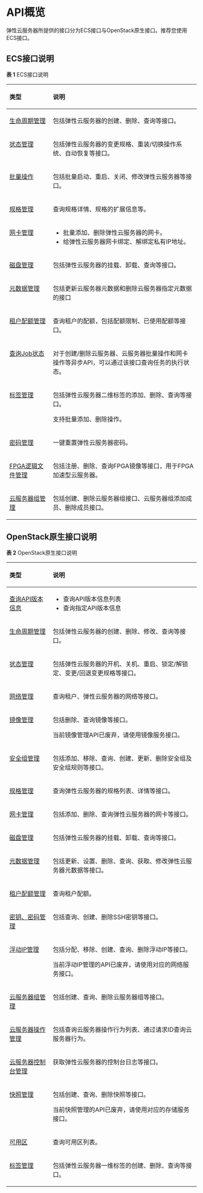 # API概览<a name="ZH-CN_TOPIC_0124306060"></a>

弹性云服务器所提供的接口分为ECS接口与OpenStack原生接口。推荐您使用ECS接口。

## ECS接口说明<a name="section13231524145513"></a>

**表 1**  ECS接口说明

<a name="zh-cn_topic_0121588224_table5876102613294"></a>
<table><thead align="left"><tr id="zh-cn_topic_0121588224_row3878122616298"><th class="cellrowborder" valign="top" width="22.85%" id="mcps1.2.3.1.1"><p id="zh-cn_topic_0121588224_p68781126182914"><a name="zh-cn_topic_0121588224_p68781126182914"></a><a name="zh-cn_topic_0121588224_p68781126182914"></a><strong id="zh-cn_topic_0121588224_b125201844173712"><a name="zh-cn_topic_0121588224_b125201844173712"></a><a name="zh-cn_topic_0121588224_b125201844173712"></a>类型</strong></p>
</th>
<th class="cellrowborder" valign="top" width="77.14999999999999%" id="mcps1.2.3.1.2"><p id="zh-cn_topic_0121588224_p158781726112914"><a name="zh-cn_topic_0121588224_p158781726112914"></a><a name="zh-cn_topic_0121588224_p158781726112914"></a><strong id="zh-cn_topic_0121588224_b15203449370"><a name="zh-cn_topic_0121588224_b15203449370"></a><a name="zh-cn_topic_0121588224_b15203449370"></a>说明</strong></p>
</th>
</tr>
</thead>
<tbody><tr id="zh-cn_topic_0121588224_row148781026122919"><td class="cellrowborder" valign="top" width="22.85%" headers="mcps1.2.3.1.1 "><p id="p73459108266"><a name="p73459108266"></a><a name="p73459108266"></a><a href="生命周期管理.md">生命周期管理</a></p>
</td>
<td class="cellrowborder" valign="top" width="77.14999999999999%" headers="mcps1.2.3.1.2 "><p id="p73450100260"><a name="p73450100260"></a><a name="p73450100260"></a>包括<span id="text1956954714410"><a name="text1956954714410"></a><a name="text1956954714410"></a>弹性云服务器</span>的创建、删除、查询等接口。</p>
</td>
</tr>
<tr id="zh-cn_topic_0121588224_row1987820263297"><td class="cellrowborder" valign="top" width="22.85%" headers="mcps1.2.3.1.1 "><p id="p73459108269"><a name="p73459108269"></a><a name="p73459108269"></a><a href="状态管理.md">状态管理</a></p>
</td>
<td class="cellrowborder" valign="top" width="77.14999999999999%" headers="mcps1.2.3.1.2 "><p id="p1345191072617"><a name="p1345191072617"></a><a name="p1345191072617"></a>包括<span id="text73961648134112"><a name="text73961648134112"></a><a name="text73961648134112"></a>弹性云服务器</span>的变更规格、重装/切换操作系统、自动恢复等接口。</p>
</td>
</tr>
<tr id="row11930129135114"><td class="cellrowborder" valign="top" width="22.85%" headers="mcps1.2.3.1.1 "><p id="p1610133715115"><a name="p1610133715115"></a><a name="p1610133715115"></a><a href="批量操作.md">批量操作</a></p>
</td>
<td class="cellrowborder" valign="top" width="77.14999999999999%" headers="mcps1.2.3.1.2 "><p id="p99313295516"><a name="p99313295516"></a><a name="p99313295516"></a>包括批量启动、重启、关闭、修改<span id="text143618497414"><a name="text143618497414"></a><a name="text143618497414"></a>弹性云服务器</span>等接口。</p>
</td>
</tr>
<tr id="zh-cn_topic_0121588224_row87746166614"><td class="cellrowborder" valign="top" width="22.85%" headers="mcps1.2.3.1.1 "><p id="p234531013261"><a name="p234531013261"></a><a name="p234531013261"></a><a href="规格管理.md">规格管理</a></p>
</td>
<td class="cellrowborder" valign="top" width="77.14999999999999%" headers="mcps1.2.3.1.2 "><p id="p63451010192612"><a name="p63451010192612"></a><a name="p63451010192612"></a>查询规格详情、规格的扩展信息等。</p>
</td>
</tr>
<tr id="zh-cn_topic_0121588224_row816313459617"><td class="cellrowborder" valign="top" width="22.85%" headers="mcps1.2.3.1.1 "><p id="p1234511014266"><a name="p1234511014266"></a><a name="p1234511014266"></a><a href="网卡管理.md">网卡管理</a></p>
</td>
<td class="cellrowborder" valign="top" width="77.14999999999999%" headers="mcps1.2.3.1.2 "><a name="ul122955216386"></a><a name="ul122955216386"></a><ul id="ul122955216386"><li>批量添加、删除<span id="text411665015417"><a name="text411665015417"></a><a name="text411665015417"></a>弹性云服务器</span>的网卡。</li><li>给<span id="text1775385094119"><a name="text1775385094119"></a><a name="text1775385094119"></a>弹性云服务器</span>网卡绑定、解绑定私有IP地址。</li></ul>
</td>
</tr>
<tr id="zh-cn_topic_0121588224_row132213492619"><td class="cellrowborder" valign="top" width="22.85%" headers="mcps1.2.3.1.1 "><p id="p7345510142613"><a name="p7345510142613"></a><a name="p7345510142613"></a><a href="磁盘管理.md">磁盘管理</a></p>
</td>
<td class="cellrowborder" valign="top" width="77.14999999999999%" headers="mcps1.2.3.1.2 "><p id="p1034591012264"><a name="p1034591012264"></a><a name="p1034591012264"></a>包括<span id="text83866510410"><a name="text83866510410"></a><a name="text83866510410"></a>弹性云服务器</span>的挂载、卸载、查询等接口。</p>
</td>
</tr>
<tr id="row15872192519537"><td class="cellrowborder" valign="top" width="22.85%" headers="mcps1.2.3.1.1 "><p id="p487212257537"><a name="p487212257537"></a><a name="p487212257537"></a><a href="元数据管理.md">元数据管理</a></p>
</td>
<td class="cellrowborder" valign="top" width="77.14999999999999%" headers="mcps1.2.3.1.2 "><p id="p9872102513534"><a name="p9872102513534"></a><a name="p9872102513534"></a>包括更新云服务器元数据和删除云服务器指定元数据的接口</p>
</td>
</tr>
<tr id="row13156184812615"><td class="cellrowborder" valign="top" width="22.85%" headers="mcps1.2.3.1.1 "><p id="p1815684813264"><a name="p1815684813264"></a><a name="p1815684813264"></a><a href="租户配额管理.md">租户配额管理</a></p>
</td>
<td class="cellrowborder" valign="top" width="77.14999999999999%" headers="mcps1.2.3.1.2 "><p id="p715619482260"><a name="p715619482260"></a><a name="p715619482260"></a>查询租户的配额，包括配额限制、已使用配额等接口。</p>
</td>
</tr>
<tr id="row81561948102618"><td class="cellrowborder" valign="top" width="22.85%" headers="mcps1.2.3.1.1 "><p id="p71569488265"><a name="p71569488265"></a><a name="p71569488265"></a><a href="查询Job状态.md">查询Job状态</a></p>
</td>
<td class="cellrowborder" valign="top" width="77.14999999999999%" headers="mcps1.2.3.1.2 "><p id="p58914097194855"><a name="p58914097194855"></a><a name="p58914097194855"></a>对于创建/删除<span id="text681331175218"><a name="text681331175218"></a><a name="text681331175218"></a>云服务器</span>、<span id="text18080362528"><a name="text18080362528"></a><a name="text18080362528"></a>云服务器</span>批量操作和网卡操作等异步API，可以通过该接口查询任务的执行状态。</p>
</td>
</tr>
<tr id="row4156748122612"><td class="cellrowborder" valign="top" width="22.85%" headers="mcps1.2.3.1.1 "><p id="p18156114814269"><a name="p18156114814269"></a><a name="p18156114814269"></a><a href="标签管理.md">标签管理</a></p>
</td>
<td class="cellrowborder" valign="top" width="77.14999999999999%" headers="mcps1.2.3.1.2 "><p id="p15156148192614"><a name="p15156148192614"></a><a name="p15156148192614"></a>包括<span id="text933185204110"><a name="text933185204110"></a><a name="text933185204110"></a>弹性云服务器</span>二维标签的添加、删除、查询等接口。</p>
<p id="p917211491664"><a name="p917211491664"></a><a name="p917211491664"></a>支持批量添加、删除操作。</p>
</td>
</tr>
<tr id="row12159219517"><td class="cellrowborder" valign="top" width="22.85%" headers="mcps1.2.3.1.1 "><p id="p91595116519"><a name="p91595116519"></a><a name="p91595116519"></a><a href="密码管理.md">密码管理</a></p>
</td>
<td class="cellrowborder" valign="top" width="77.14999999999999%" headers="mcps1.2.3.1.2 "><p id="p19159811456"><a name="p19159811456"></a><a name="p19159811456"></a>一键重置<span id="text15593252174111"><a name="text15593252174111"></a><a name="text15593252174111"></a>弹性云服务器</span>密码。</p>
</td>
</tr>
<tr id="row1515624817263"><td class="cellrowborder" valign="top" width="22.85%" headers="mcps1.2.3.1.1 "><p id="p1315604822616"><a name="p1315604822616"></a><a name="p1315604822616"></a><a href="FPGA逻辑文件管理.md">FPGA逻辑文件管理</a></p>
</td>
<td class="cellrowborder" valign="top" width="77.14999999999999%" headers="mcps1.2.3.1.2 "><p id="p915634822615"><a name="p915634822615"></a><a name="p915634822615"></a>包括注册、删除、查询FPGA镜像等接口，用于FPGA加速型云服务器。</p>
</td>
</tr>
<tr id="row11627123915553"><td class="cellrowborder" valign="top" width="22.85%" headers="mcps1.2.3.1.1 "><p id="p763013394557"><a name="p763013394557"></a><a name="p763013394557"></a><a href="云服务器组管理.md">云服务器组管理</a></p>
</td>
<td class="cellrowborder" valign="top" width="77.14999999999999%" headers="mcps1.2.3.1.2 "><p id="p663063925517"><a name="p663063925517"></a><a name="p663063925517"></a>包括创建、删除<span id="text1260734611527"><a name="text1260734611527"></a><a name="text1260734611527"></a>云服务器</span>组接口、<span id="text98267500524"><a name="text98267500524"></a><a name="text98267500524"></a>云服务器</span>组添加成员、删除成员接口。</p>
</td>
</tr>
</tbody>
</table>

## OpenStack原生接口说明<a name="section117511017125616"></a>

**表 2**  OpenStack原生接口说明

<a name="table15502236145613"></a>
<table><thead align="left"><tr id="row205021536185618"><th class="cellrowborder" valign="top" width="22.84%" id="mcps1.2.3.1.1"><p id="p7502193611568"><a name="p7502193611568"></a><a name="p7502193611568"></a><strong id="b650216363566"><a name="b650216363566"></a><a name="b650216363566"></a>类型</strong></p>
</th>
<th class="cellrowborder" valign="top" width="77.16%" id="mcps1.2.3.1.2"><p id="p1450273610563"><a name="p1450273610563"></a><a name="p1450273610563"></a><strong id="b195029369567"><a name="b195029369567"></a><a name="b195029369567"></a>说明</strong></p>
</th>
</tr>
</thead>
<tbody><tr id="row5503536205610"><td class="cellrowborder" valign="top" width="22.84%" headers="mcps1.2.3.1.1 "><p id="p155039364561"><a name="p155039364561"></a><a name="p155039364561"></a><a href="查询API版本信息.md">查询API版本信息</a></p>
</td>
<td class="cellrowborder" valign="top" width="77.16%" headers="mcps1.2.3.1.2 "><a name="ul1050314364565"></a><a name="ul1050314364565"></a><ul id="ul1050314364565"><li>查询API版本信息列表</li><li>查询指定API版本信息</li></ul>
</td>
</tr>
<tr id="row750319364568"><td class="cellrowborder" valign="top" width="22.84%" headers="mcps1.2.3.1.1 "><p id="p9503183612561"><a name="p9503183612561"></a><a name="p9503183612561"></a><a href="生命周期管理（OpenStack原生）.md">生命周期管理</a></p>
</td>
<td class="cellrowborder" valign="top" width="77.16%" headers="mcps1.2.3.1.2 "><p id="p8503173613562"><a name="p8503173613562"></a><a name="p8503173613562"></a>包括<span id="text11701753194111"><a name="text11701753194111"></a><a name="text11701753194111"></a>弹性云服务器</span>的创建、删除、修改、查询等接口。</p>
</td>
</tr>
<tr id="row850317367568"><td class="cellrowborder" valign="top" width="22.84%" headers="mcps1.2.3.1.1 "><p id="p1650315362568"><a name="p1650315362568"></a><a name="p1650315362568"></a><a href="状态管理（OpenStack原生）.md">状态管理</a></p>
</td>
<td class="cellrowborder" valign="top" width="77.16%" headers="mcps1.2.3.1.2 "><p id="p17503236105619"><a name="p17503236105619"></a><a name="p17503236105619"></a>包括<span id="text1171318533413"><a name="text1171318533413"></a><a name="text1171318533413"></a>弹性云服务器</span>的开机、关机、重启、锁定/解锁定、变更/回退变更规格等接口。</p>
</td>
</tr>
<tr id="row950383619562"><td class="cellrowborder" valign="top" width="22.84%" headers="mcps1.2.3.1.1 "><p id="p15504173616565"><a name="p15504173616565"></a><a name="p15504173616565"></a><a href="网络管理.md">网络管理</a></p>
</td>
<td class="cellrowborder" valign="top" width="77.16%" headers="mcps1.2.3.1.2 "><p id="p1750414363569"><a name="p1750414363569"></a><a name="p1750414363569"></a>查询租户、<span id="text17297205413418"><a name="text17297205413418"></a><a name="text17297205413418"></a>弹性云服务器</span>的网络等接口。</p>
</td>
</tr>
<tr id="row8504153645612"><td class="cellrowborder" valign="top" width="22.84%" headers="mcps1.2.3.1.1 "><p id="p3504153615562"><a name="p3504153615562"></a><a name="p3504153615562"></a><a href="镜像管理（OpenStack-Nova-API）.md">镜像管理</a></p>
</td>
<td class="cellrowborder" valign="top" width="77.16%" headers="mcps1.2.3.1.2 "><p id="p3504336195617"><a name="p3504336195617"></a><a name="p3504336195617"></a>包括删除、查询镜像等接口。</p>
<p id="p1756413495813"><a name="p1756413495813"></a><a name="p1756413495813"></a>当前镜像管理API已废弃，请使用镜像服务接口。</p>
</td>
</tr>
<tr id="row950493618566"><td class="cellrowborder" valign="top" width="22.84%" headers="mcps1.2.3.1.1 "><p id="p3504836165612"><a name="p3504836165612"></a><a name="p3504836165612"></a><a href="安全组管理.md">安全组管理</a></p>
</td>
<td class="cellrowborder" valign="top" width="77.16%" headers="mcps1.2.3.1.2 "><p id="p185041736185614"><a name="p185041736185614"></a><a name="p185041736185614"></a>包括添加、移除、查询、创建、更新、删除安全组及安全组规则等接口。</p>
</td>
</tr>
<tr id="row13504103645616"><td class="cellrowborder" valign="top" width="22.84%" headers="mcps1.2.3.1.1 "><p id="p15041236145617"><a name="p15041236145617"></a><a name="p15041236145617"></a><a href="规格管理（OpenStack原生）.md">规格管理</a></p>
</td>
<td class="cellrowborder" valign="top" width="77.16%" headers="mcps1.2.3.1.2 "><p id="p6504173617564"><a name="p6504173617564"></a><a name="p6504173617564"></a>查询<span id="text1899375417415"><a name="text1899375417415"></a><a name="text1899375417415"></a>弹性云服务器</span>的规格列表、详情等接口。</p>
</td>
</tr>
<tr id="row25041836195615"><td class="cellrowborder" valign="top" width="22.84%" headers="mcps1.2.3.1.1 "><p id="p3504183620564"><a name="p3504183620564"></a><a name="p3504183620564"></a><a href="网卡管理（OpenStack原生）.md">网卡管理</a></p>
</td>
<td class="cellrowborder" valign="top" width="77.16%" headers="mcps1.2.3.1.2 "><p id="p450516362569"><a name="p450516362569"></a><a name="p450516362569"></a>包括添加、删除、查询<span id="text95697558415"><a name="text95697558415"></a><a name="text95697558415"></a>弹性云服务器</span>的网卡等接口。</p>
</td>
</tr>
<tr id="row20505123675616"><td class="cellrowborder" valign="top" width="22.84%" headers="mcps1.2.3.1.1 "><p id="p450503610566"><a name="p450503610566"></a><a name="p450503610566"></a><a href="磁盘管理（OpenStack原生）.md">磁盘管理</a></p>
</td>
<td class="cellrowborder" valign="top" width="77.16%" headers="mcps1.2.3.1.2 "><p id="p250516366566"><a name="p250516366566"></a><a name="p250516366566"></a>包括<span id="text17129656144118"><a name="text17129656144118"></a><a name="text17129656144118"></a>弹性云服务器</span>的挂载、卸载、查询等接口。</p>
</td>
</tr>
<tr id="row650543635614"><td class="cellrowborder" valign="top" width="22.84%" headers="mcps1.2.3.1.1 "><p id="p1950553620566"><a name="p1950553620566"></a><a name="p1950553620566"></a><a href="元数据管理（OpenStack原生）.md">元数据管理</a></p>
</td>
<td class="cellrowborder" valign="top" width="77.16%" headers="mcps1.2.3.1.2 "><p id="p250523615620"><a name="p250523615620"></a><a name="p250523615620"></a>包括更新、设置、删除、查询、获取、修改<span id="text19689135618414"><a name="text19689135618414"></a><a name="text19689135618414"></a>弹性云服务器</span>元数据等接口。</p>
</td>
</tr>
<tr id="row250515369566"><td class="cellrowborder" valign="top" width="22.84%" headers="mcps1.2.3.1.1 "><p id="p1050513610567"><a name="p1050513610567"></a><a name="p1050513610567"></a><a href="租户配额管理（OpenStack原生）.md">租户配额管理</a></p>
</td>
<td class="cellrowborder" valign="top" width="77.16%" headers="mcps1.2.3.1.2 "><p id="p17505536185615"><a name="p17505536185615"></a><a name="p17505536185615"></a>查询租户配额。</p>
</td>
</tr>
<tr id="row19505113619562"><td class="cellrowborder" valign="top" width="22.84%" headers="mcps1.2.3.1.1 "><p id="p205059367565"><a name="p205059367565"></a><a name="p205059367565"></a><a href="密钥-密码管理.md">密钥、密码管理</a></p>
</td>
<td class="cellrowborder" valign="top" width="77.16%" headers="mcps1.2.3.1.2 "><p id="p6505336125614"><a name="p6505336125614"></a><a name="p6505336125614"></a>包括查询、创建、删除SSH密钥等接口。</p>
</td>
</tr>
<tr id="row13505183675612"><td class="cellrowborder" valign="top" width="22.84%" headers="mcps1.2.3.1.1 "><p id="p145051036145619"><a name="p145051036145619"></a><a name="p145051036145619"></a><a href="浮动IP管理（OpenStack-Nova-API）.md">浮动IP管理</a></p>
</td>
<td class="cellrowborder" valign="top" width="77.16%" headers="mcps1.2.3.1.2 "><p id="p05051436145616"><a name="p05051436145616"></a><a name="p05051436145616"></a>包括分配、移除、创建、查询、删除浮动IP等接口。</p>
<p id="p947643110593"><a name="p947643110593"></a><a name="p947643110593"></a>当前浮动IP管理的API已废弃，请使用对应的网络服务接口。</p>
</td>
</tr>
<tr id="row155052036195616"><td class="cellrowborder" valign="top" width="22.84%" headers="mcps1.2.3.1.1 "><p id="p450513620563"><a name="p450513620563"></a><a name="p450513620563"></a><a href="云服务器组管理（OpenStack原生）.md">云服务器组管理</a></p>
</td>
<td class="cellrowborder" valign="top" width="77.16%" headers="mcps1.2.3.1.2 "><p id="p350553655614"><a name="p350553655614"></a><a name="p350553655614"></a>包括创建、查询、删除<span id="text567376155317"><a name="text567376155317"></a><a name="text567376155317"></a>云服务器</span>组等接口。</p>
</td>
</tr>
<tr id="row7123632195817"><td class="cellrowborder" valign="top" width="22.84%" headers="mcps1.2.3.1.1 "><p id="p1212333295810"><a name="p1212333295810"></a><a name="p1212333295810"></a><a href="云服务器组管理（OpenStack原生）-0.md">云服务器操作管理</a></p>
</td>
<td class="cellrowborder" valign="top" width="77.16%" headers="mcps1.2.3.1.2 "><p id="p10123532135813"><a name="p10123532135813"></a><a name="p10123532135813"></a>包括查询云服务器操作行为列表、通过请求ID查询<span id="text18496181245316"><a name="text18496181245316"></a><a name="text18496181245316"></a>云服务器</span>行为。</p>
</td>
</tr>
<tr id="row5715132815588"><td class="cellrowborder" valign="top" width="22.84%" headers="mcps1.2.3.1.1 "><p id="p97159288586"><a name="p97159288586"></a><a name="p97159288586"></a><a href="云服务器控制台管理.md">云服务器控制台管理</a></p>
</td>
<td class="cellrowborder" valign="top" width="77.16%" headers="mcps1.2.3.1.2 "><p id="p871522895818"><a name="p871522895818"></a><a name="p871522895818"></a>获取<span id="text11337155794113"><a name="text11337155794113"></a><a name="text11337155794113"></a>弹性云服务器</span>的控制台日志等接口。</p>
</td>
</tr>
<tr id="row1350512368568"><td class="cellrowborder" valign="top" width="22.84%" headers="mcps1.2.3.1.1 "><p id="p55053362567"><a name="p55053362567"></a><a name="p55053362567"></a><a href="快照管理（OpenStack-Nova-API）.md">快照管理</a></p>
</td>
<td class="cellrowborder" valign="top" width="77.16%" headers="mcps1.2.3.1.2 "><p id="p85051836205620"><a name="p85051836205620"></a><a name="p85051836205620"></a>包括创建、查询、删除快照等接口。</p>
<p id="p17286328128"><a name="p17286328128"></a><a name="p17286328128"></a>当前快照管理的API已废弃，请使用对应的存储服务接口。</p>
</td>
</tr>
<tr id="row20505173613560"><td class="cellrowborder" valign="top" width="22.84%" headers="mcps1.2.3.1.1 "><p id="p3505143611561"><a name="p3505143611561"></a><a name="p3505143611561"></a><a href="可用区.md">可用区</a></p>
</td>
<td class="cellrowborder" valign="top" width="77.16%" headers="mcps1.2.3.1.2 "><p id="p9505183611565"><a name="p9505183611565"></a><a name="p9505183611565"></a>查询可用区列表。</p>
</td>
</tr>
<tr id="row050573695613"><td class="cellrowborder" valign="top" width="22.84%" headers="mcps1.2.3.1.1 "><p id="p4505103635617"><a name="p4505103635617"></a><a name="p4505103635617"></a><a href="标签管理（OpenStack原生）.md">标签管理</a></p>
</td>
<td class="cellrowborder" valign="top" width="77.16%" headers="mcps1.2.3.1.2 "><p id="p8505193645614"><a name="p8505193645614"></a><a name="p8505193645614"></a>包括<span id="text865105815416"><a name="text865105815416"></a><a name="text865105815416"></a>弹性云服务器</span>一维标签的创建、删除、查询等接口。</p>
</td>
</tr>
</tbody>
</table>

